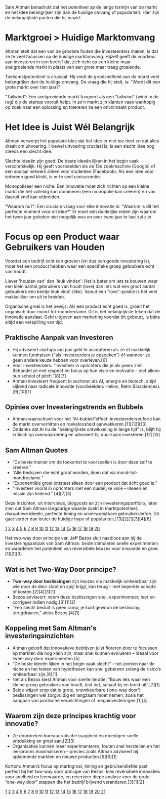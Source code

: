 Sam Altman benadrukt dat het potentieel op de lange termijn van de markt en het idee belangrijker zijn dan de huidige omvang of populariteit.
Hier zijn de belangrijkste punten die hij maakt:

# Marktgroei > Huidige Marktomvang
Altman stelt dat een van de grootste fouten die investeerders maken, is dat ze te veel focussen op de huidige marktomvang. Hijzelf geeft de voorkeur aan investeren in een bedrijf dat zich richt op een kleine maar snelgroeiende markt in plaats van een grote maar traag groeiende.

Toekomstpotentieel is cruciaal: Hij vindt de groeisnelheid van de markt veel belangrijker dan de huidige omvang. De vraag die hij stelt, is: "Wordt dit een grote markt over tien jaar?"

"Tailwind": Een snelgroeiende markt fungeert als een "tailwind" (wind in de rug) die de startup vooruit helpt. In zo'n markt zijn klanten vaak wanhopig op zoek naar een oplossing en tolereren ze een onvolmaakt product.

# Het Idee is Juist Wél Belangrijk
Altman verwerpt het populaire idee dat het idee er niet toe doet en dat alles draait om uitvoering. Hoewel uitvoering cruciaal is, is een slecht idee nog steeds een slecht idee.

Slechte ideeën zijn goed: De beste ideeën lijken in het begin vaak verschrikkelijk. Hij geeft voorbeelden als de 13e zoekmachine (Google) of een sociaal netwerk alleen voor studenten (Facebook). Als een idee voor iedereen goed klinkt, is er te veel concurrentie.

Monopoliseer een niche: Een innovatie moet zich richten op een kleine markt die het volledig kan domineren (een monopolie kan creëren) en van daaruit snel kan uitbreiden.

"Waarom nu?": Een cruciale vraag voor elke innovatie is: "Waarom is dit het perfecte moment voor dit idee?" Er moet een duidelijke reden zijn waarom het twee jaar geleden niet mogelijk was en over twee jaar te laat zal zijn.

# Focus op een Product waar Gebruikers van Houden
Voordat een bedrijf echt kan groeien (en dus een goede investering is), moet het een product hebben waar een specifieke groep gebruikers echt van houdt.

Liever 'houden van' dan 'leuk vinden': Het is beter om iets te bouwen waar een klein aantal gebruikers van houdt (love) dan iets wat een groot aantal gebruikers een beetje leuk vindt (like). Vanuit een "love"-positie is het veel makkelijker om uit te breiden.

Organische groei is het bewijs: Als een product echt goed is, groeit het organisch door mond-tot-mondreclame. Dit is het belangrijkste teken dat de innovatie aanslaat. Geld uitgeven aan marketing voordat dit gebeurt, is bijna altijd een verspilling van tijd.

## Praktische Aanpak van Investeren

- Hij adviseert startups om pas geld te accepteren als ze óf makkelijk kunnen fundraisen ("als investeerders je opzoeken") óf wanneer ze geen andere keuze hebben voor overleven.[6]
- Voor investeerders: “Investeer in oprichters die je als peers ziet. Behandel ze met respect en focus op hun visie en motivatie – niet alleen hun school of pitch.”[8][7]
- Altman investeert frequent in sectoren als AI, energie en biotech, altijd kijkend naar radicale innovatie (voorbeelden: Helion, Retro Biosciences).[9][10][1]

## Opinies over Investeringstrends en Bubbels

- Altman waarschuwt voor het “AI-bubbel”effect: investeerderseuforie kan de markt oververhitten en roekeloosheid aanwakkeren.[11][12][13]
- Ondanks dat AI nu de “belangrijkste ontwikkeling in lange tijd” is, blijft hij kritisch op overwaardering en adviseert hij duurzaam investeren.[12][13]

## Sam Altman Quotes

- “De beste manier om de toekomst te voorspellen is door deze zelf te creëren.”
- “Alle bedrijven die écht groot worden, doen dat via mond-tot-mondreclame.”
- “Exponentiële groei ontstaat alleen door een product dat écht goed is.”
- “Investeer vooral in oprichters met een duidelijke visie – ideeën en missie zijn leidend.”
[4][7][3]

Deze inzichten, uit interviews, blogposts en zijn investeringsportfolio, laten zien dat Sam Altman langdurige waarde zoekt in marktpotentieel, disruptieve ideeën, perfecte timing en onverwoestbare gebruikersliefde. Dit gaat verder dan louter de huidige hype of populariteit.[13][2][1][3][4][6]

[1](https://raison.app/news/portfolio-companies/investing-like-sam-altman-insights-on-openai-thoughts-on-venture-investing-and-more)
[2](https://press.farm/investing-insights-sam-altman-startup-funding/)
[3](https://www.toolshero.com/toolsheroes/sam-altman/)
[4](https://playbook.samaltman.com)
[5](https://www.walturn.com/insights/sam-altman-s-transformative-insights-on-ai-startups-and-the-future)
[6](https://www.startupbell.net/post/sam-altman-s-fundraising-playbook-when-to-raise-money-and-when-to-wait)
[7](https://mailbrew.com/library/sam-altman/top-tweets/)
[8](https://blog.samaltman.com/how-to-invest-in-startups)
[9](https://www.cbinsights.com/research/report/sam-altman-investments/)
[10](https://observer.com/2025/06/sam-altman-startup-investments/)
[11](https://www.efficiencyai.co.uk/ai-bubble-sam-altman-examines-the-future-of-ai-amidst-investment-concerns/)
[12](https://www.europeanbusinessreview.com/sam-altman-warns-of-ai-investment-bubble/)
[13](https://www.cnbc.com/2025/08/18/openai-sam-altman-warns-ai-market-is-in-a-bubble.html)
[14](https://blog.samaltman.com)
[15](https://glasp.co/quotes/sam-altman)
[16](https://www.linkedin.com/posts/the-startup-archive_sam-altman-on-what-he-has-learned-from-peter-activity-7343669339314655232-UClh)
[17](https://www.startupgrind.com/blog/sam-altman-on-defining-startup-success/)
[18](https://app.dealroom.co/investors/sam_altman)
[19](https://blog.samaltman.com/?page=12)
[20](https://www.ycombinator.com/library/4s-navigating-success-for-your-startup)


Het two-way door principe van Jeff Bezos sluit naadloos aan bij de investeringsaanpak van Sam Altman: beide stimuleren snelle experimenten en waarderen het potentieel van reversibele keuzes voor innovatie en groei.[1][2][3]

## Wat is het Two-Way Door principe?

- **Two-way door beslissingen** zijn keuzes die makkelijk omkeerbaar zijn: wie door de deur stapt en spijt krijgt, kan terug – met beperkte schade of kosten.[2][4][3][1]
- Bezos adviseert: neem deze beslissingen snel, experimenteer, leer en corrigeer indien nodig.[3][1][2]
- “Een slecht besluit is geen ramp; je kunt gewoon de beslissing terugdraaien,” aldus Bezos.[4][1]

## Koppeling met Sam Altman's investeringsinzichten

- Altman gelooft dat innovatieve bedrijven juist floreren door te focussen op markten die nog klein zijn, maar snel kunnen evolueren – ideaal voor twee-way door experimenten.[5]
- “De beste ideeën lijken in het begin vaak slecht” – het zoeken naar de niche en het testen van hypothesen kan snel gebeuren zolang de risico’s omkeerbaar zijn.[6][1]
- Net als Bezos kiest Altman voor snelle iteratie: “Bouw iets waar een kleine groep gebruikers van houdt, test het, schaaf bij en breid uit”.[7][1]
- Beide wijzen erop dat je grote, onomkeerbare (‘one-way door’) beslissingen wél zorgvuldig en langzaam moet nemen, zoals het aangaan van juridische verplichtingen of megainvesteringen.[1][4]

## Waarom zijn deze principes krachtig voor innovatie?

- Ze doorbreken bureaucratische traagheid en moedigen snelle ontdekking en groei aan.[2][3]
- Organisaties kunnen meer experimenteren, fouten snel herstellen en het leerproces maximaliseren – precies zoals Altman adviseert bij opkomende markten en nieuwe producten.[5][6][1]

Kortom: Altman’s focus op marktgroei, timing en gebruikersliefde past perfect bij het two-way door principe van Bezos: kies reversibele innovaties voor snelheid en leerwaarde, en reserveer diepe analyse voor de grote “one-way door” stappen die het bedrijf blijvend veranderen.[3][1][2]

[1](https://www.startupbell.net/post/one-way-door-and-two-way-door-decisions-by-jeff-bezos)
[2](https://blueprints.guide/posts/one-way-vs-two-way-doors)
[3](https://www.samuelthomasdavies.com/the-two-way-door-decision-framework/)
[4](https://www.scarletink.com/p/from-one-way-to-two-way-doors-rethinking)
[5](https://raison.app/news/portfolio-companies/investing-like-sam-altman-insights-on-openai-thoughts-on-venture-investing-and-more)
[6](https://playbook.samaltman.com)
[7](https://www.toolshero.com/toolsheroes/sam-altman/)
[8](https://www.linkedin.com/posts/jasonyoong_jeff-bezos-explains-the-difference-between-activity-7244164615729733632-tDdM)
[9](https://www.youtube.com/watch?v=rxsdOQa_QkM)
[10](https://www.cubthinktank.com/posts/article-two-door)
[11](https://economictimes.com/news/international/us/ai-is-replacing-jobs-on-earth-sam-altman-jeff-bezos-and-elon-musk-say-the-future-of-work-is-in-space-science-news-jobs-news/articleshow/123639341.cms)
[12](https://sebastianhallqvist.substack.com/p/one-way-doors-two-way-doors)
[13](https://www.linkedin.com/posts/nmanaktala_jeffbezos-samaltman-activity-7244027318749327362-vjtD)
[14](https://www.graphite.work/blog/why-reversible-decisions-are-the-key-to-innovation-and-transformation)
[15](https://thoughtbot.com/blog/one-way-vs-two-way-door-decisions)
[16](https://www.instagram.com/reel/DMIwnC0yqN9/)
[17](https://aws.amazon.com/executive-insights/content/how-amazon-defines-and-operationalizes-a-day-1-culture/)
[18](https://www.mxmoritz.com/tag/growth-advisory)
[19](https://www.linkedin.com/posts/sourcesolve_jeff-bezos-has-the-best-framework-to-stop-activity-7359579733623296000-rYU_)
[20](https://www.instagram.com/reel/DNmwwfpyXLV/)
[21](https://www.nytimes.com/2024/12/04/business/dealbook/dealbook-summit-takeaways.html)